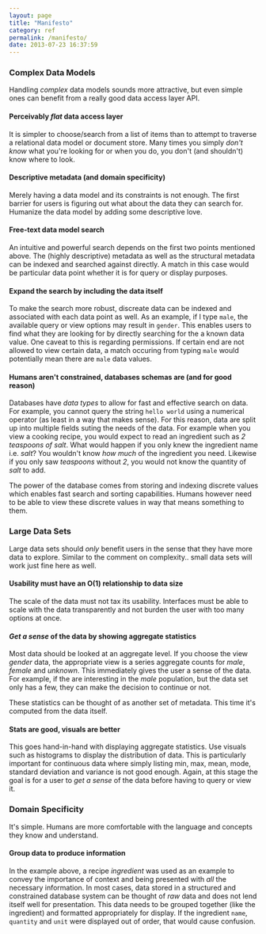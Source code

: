 ```yaml
---
layout: page
title: "Manifesto"
category: ref
permalink: /manifesto/
date: 2013-07-23 16:37:59
---
```


### Complex Data Models
            
Handling _complex_ data models sounds more attractive, but even simple ones can benefit from a really good data access layer API.

#### Perceivably _flat_ data access layer

It is simpler to choose/search from a list of items than to attempt to traverse a relational data model or document store. Many times you simply _don't know_ what you're looking for or when you do, you don't (and shouldn't) know where to look.

#### Descriptive metadata (and domain specificity)

Merely having a data model and its constraints is not enough. The first barrier for users is figuring out what about the data they can search for. Humanize the data model by adding some descriptive love.

#### Free-text data model search

An intuitive and powerful search depends on the first two points mentioned above. The (highly descriptive) metadata as well as the structural metadata can be indexed and searched against directly. A match in this case would be particular data point whether it is for query or display purposes.

#### Expand the search by including the data itself

To make the search more robust, discreate data can be indexed and associated with each data point as well. As an example, if I type `male`, the available query or view options may result in `gender`. This enables users to find what they are looking for by directly searching for the a known data value. One caveat to this is regarding permissions. If certain end are not allowed to view certain data, a match occuring from typing `male` would potentially mean there are `male` data values.

#### Humans aren't constrained, databases schemas are (and for good reason)

Databases have _data types_ to allow for fast and effective search on data. For example, you cannot query the string `hello world` using a numerical operator (as least in a way that makes sense). For this reason, data are split up into multiple fields suting the needs of the data. For example when you view a cooking recipe, you would expect to read an ingredient such as _2 teaspoons of salt_. What would happen if you only knew the ingredient name i.e. _salt_? You wouldn't know _how much_ of the ingredient you need. Likewise if you only saw _teaspoons_ without _2_, you would not know the quantity of _salt_ to add.

The power of the database comes from storing and indexing discrete values which enables fast search and sorting capabilities. Humans however need to be able to view these discrete values in way that means something to them.

### Large Data Sets

Large data sets should _only_ benefit users in the sense that they have more data to explore.  Similar to the comment on complexity.. small data sets will work just fine here as well.

#### Usability must have an O(1) relationship to data size

The scale of the data must not tax its usability. Interfaces must be able to scale with the data transparently and not burden the user with too many options at once.

#### _Get a sense_ of the data by showing aggregate statistics

Most data should be looked at an aggregate level. If you choose the view _gender_ data, the appropriate view is a series aggregate counts for _male_, _female_ and _unknown_. This immediately gives the user a sense of the data. For example, if the are interesting in the _male_ population, but the data set only has a few, they can make the decision to continue or not.

These statistics can be thought of as another set of metadata. This time it's computed from the data itself.
            
#### Stats are good, visuals are better
            
This goes hand-in-hand with displaying aggregate statistics. Use visuals such as histograms to display the distribution of data. This is particularly important for continuous data where simply listing min, max, mean, mode, standard deviation and variance is not good enough. Again, at this stage the goal is for a user to _get a sense_ of the data before having to query or view it.

### Domain Specificity

It's simple. Humans are more comfortable with the language and concepts they know and understand.

#### Group data to produce information

In the example above, a recipe _ingredient_ was used as an example to convey the importance of context and being presented with _all_ the necessary information. In most cases, data stored in a structured and constrained database system can be thought of _raw_ data and does not lend itself well for presentation. This data needs to be grouped together (like the ingredient) and formatted appropriately for display. If the ingredient `name`, `quantity` and `unit` were displayed out of order, that would cause confusion.
